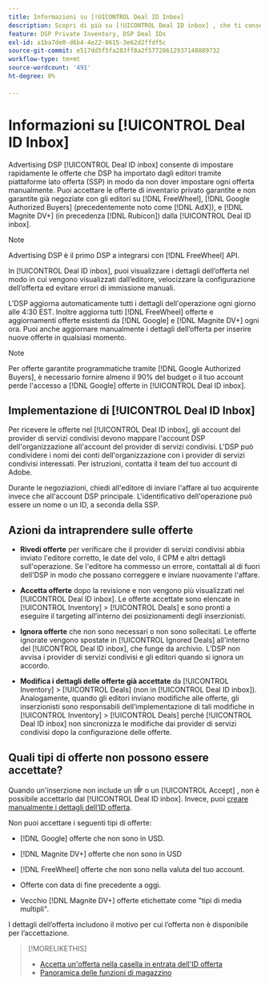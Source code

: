 ```yaml
---
title: Informazioni su [!UICONTROL Deal ID Inbox]
description: Scopri di più su [!UICONTROL Deal ID inbox] , che ti consente di accettare offerte private su cui hai già negoziato con gli editori [!DNL FreeWheel], [!DNL Google Authorized Buyers] (precedentemente noto come [!DNL AdX]), and [!DNL Magnite DV+] (in precedenza [!DNL Rubicon]).
feature: DSP Private Inventory, DSP Deal IDs
exl-id: a1ba7de0-d6b4-4e22-8615-3e62d2ffdf5c
source-git-commit: e517dd5f5fa283ff8a2f57728612937148889732
workflow-type: tm+mt
source-wordcount: '491'
ht-degree: 0%

---
```


# Informazioni su [!UICONTROL Deal ID Inbox]

Advertising DSP [!UICONTROL Deal ID inbox] consente di impostare rapidamente le offerte che DSP ha importato dagli editori tramite piattaforme lato offerta (SSP) in modo da non dover impostare ogni offerta manualmente. Puoi accettare le offerte di inventario privato garantite e non garantite già negoziate con gli editori su [!DNL FreeWheel], [!DNL Google Authorized Buyers] (precedentemente noto come [!DNL AdX]), e [!DNL Magnite DV+] (in precedenza [!DNL Rubicon]) dalla [!UICONTROL Deal ID inbox].

>[!NOTE]
>
>Advertising DSP è il primo DSP a integrarsi con [!DNL FreeWheel] API.

In [!UICONTROL Deal ID inbox], puoi visualizzare i dettagli dell’offerta nel modo in cui vengono visualizzati dall’editore, velocizzare la configurazione dell’offerta ed evitare errori di immissione manuali.

<!-- 
Accepting a deal automatically pre-populates a new Deal ID record with details from the publisher, and you need to enter only the publisher [always? or just in some cases?], the media type, who can access the deal, and any attribute labels to apply to the deal so it's easy to find. [Are labels a dimension you can report on?]

For each available deal, you can review the deal details sent directly from the publisher. Some deals are grouped as proposals (packages), and you can see the individual deal details by reviewing the deal.

You can accept any available deal or move an incorrect deal to the Ignored Deals tab. You can also un-ignore deals, which moves them back to the New Deals tab so you can potentially accept them.

For each deal, you can select one publisher and one media type (Desktop Video, Mobile Video, Connected TV, Display, or Audio), and you can share the deal with specific advertisers and with all advertisers for a specific account.
 -->

L&#39;DSP aggiorna automaticamente tutti i dettagli dell&#39;operazione ogni giorno alle 4:30 EST. Inoltre aggiorna tutti [!DNL FreeWheel] offerte e aggiornamenti offerte esistenti da [!DNL Google] e [!DNL Magnite DV+] ogni ora. Puoi anche aggiornare manualmente i dettagli dell’offerta per inserire nuove offerte in qualsiasi momento.

<!-- MC: I'm not sure where I got the following. Is this currently true? -->
>[!NOTE]
>
>Per offerte garantite programmatiche tramite [!DNL Google Authorized Buyers], è necessario fornire almeno il 90% del budget o il tuo account perde l&#39;accesso a [!DNL Google] offerte in [!UICONTROL Deal ID inbox].

## Implementazione di [!UICONTROL Deal ID Inbox]

Per ricevere le offerte nel [!UICONTROL Deal ID inbox], gli account del provider di servizi condivisi devono mappare l&#39;account DSP dell&#39;organizzazione all&#39;account del provider di servizi condivisi. L&#39;DSP può condividere i nomi dei conti dell&#39;organizzazione con i provider di servizi condivisi interessati. Per istruzioni, contatta il team del tuo account di Adobe.

Durante le negoziazioni, chiedi all&#39;editore di inviare l&#39;affare al tuo acquirente invece che all&#39;account DSP principale. L&#39;identificativo dell&#39;operazione può essere un nome o un ID, a seconda della SSP.

## Azioni da intraprendere sulle offerte

* **Rivedi offerte** per verificare che il provider di servizi condivisi abbia inviato l&#39;editore corretto, le date del volo, il CPM e altri dettagli sull&#39;operazione. Se l&#39;editore ha commesso un errore, contattali al di fuori dell&#39;DSP in modo che possano correggere e inviare nuovamente l&#39;affare.

* **Accetta offerte** dopo la revisione e non vengono più visualizzati nel [!UICONTROL Deal ID inbox]. Le offerte accettate sono elencate in [!UICONTROL Inventory] > [!UICONTROL Deals] e sono pronti a eseguire il targeting all’interno dei posizionamenti degli inserzionisti.

* **Ignora offerte** che non sono necessari o non sono sollecitati. Le offerte ignorate vengono spostate in [!UICONTROL Ignored Deals] all&#39;interno del [!UICONTROL Deal ID inbox], che funge da archivio. L’DSP non avvisa i provider di servizi condivisi e gli editori quando si ignora un accordo.

* **Modifica i dettagli delle offerte già accettate** da [!UICONTROL Inventory] > [!UICONTROL Deals] (non in [!UICONTROL Deal ID inbox]). Analogamente, quando gli editori inviano modifiche alle offerte, gli inserzionisti sono responsabili dell’implementazione di tali modifiche in [!UICONTROL Inventory] > [!UICONTROL Deals] perché [!UICONTROL Deal ID inbox] non sincronizza le modifiche dai provider di servizi condivisi dopo la configurazione delle offerte.

## Quali tipi di offerte non possono essere accettate?

Quando un&#39;inserzione non include un ![Accetta](/help/dsp/assets/accept.png) o un [!UICONTROL Accept] , non è possibile accettarlo dal [!UICONTROL Deal ID inbox]. Invece, puoi [creare manualmente i dettagli dell’ID offerta](/help/dsp/inventory/deal-id-create.md).

Non puoi accettare i seguenti tipi di offerte:

* [!DNL Google] offerte che non sono in USD.

* [!DNL Magnite DV+] offerte che non sono in USD

* [!DNL FreeWheel] offerte che non sono nella valuta del tuo account.

* Offerte con data di fine precedente a oggi.

* Vecchio [!DNL Magnite DV+] offerte etichettate come &quot;tipi di media multipli&quot;.

I dettagli dell’offerta includono il motivo per cui l’offerta non è disponibile per l’accettazione.

>[!MORELIKETHIS]
>
>* [Accetta un&#39;offerta nella casella in entrata dell&#39;ID offerta](deal-id-inbox-accept.md)
>* [Panoramica delle funzioni di magazzino](inventory-overview.md)
